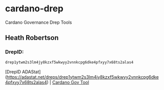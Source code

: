 # cardano-drep
Cardano Governance Drep Tools


## Heath Robertson

### DrepID: 

```bash
drep1ytwm2s3lm4jy8kzxf5wkwyy2vnnkcpg6dke4pfxyy7x68ts2alas4
```

[DrepID ADAStat] (https://adastat.net/dreps/drep1ytwm2s3lm4jy8kzxf5wkwyy2vnnkcpg6dke4pfxyy7x68ts2alas4) | [Cardano Gov Tool](https://gov.tools)

